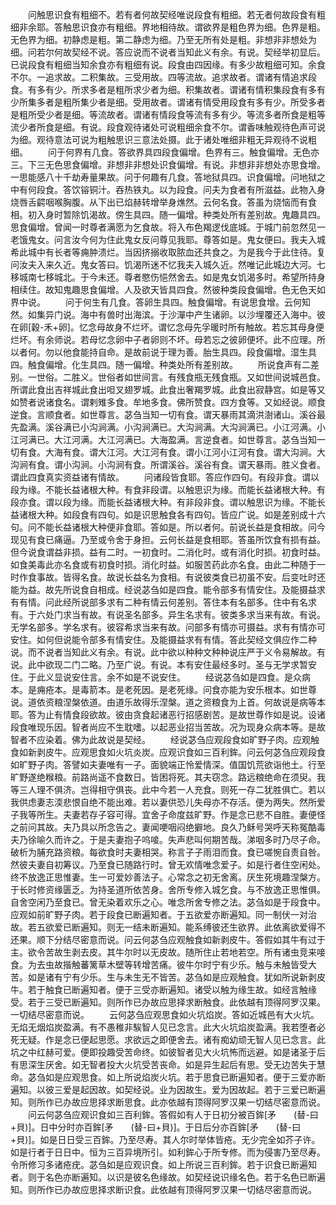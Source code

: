 <!-- { "loadSidebar": true } -->
　　问触思识食有粗细不。若有者何故契经唯说段食有粗细。若无者何故段食有粗细非余耶。答触思识食亦有粗细。界地相待故。谓欲界是粗色界为细。色界是粗。无色界为细。初静虑是粗。第二静虑为细。乃至无所有处是粗。非想非非想处为细。问若尔何故契经不说。答应说而不说者当知此义有余。有说。契经举初显后。已说段食有粗细当知余食亦有粗细有说。段食由四因缘。有多少故粗细可知。余食不尔。一追求故。二积集故。三受用故。四等流故。追求故者。谓诸有情追求段食。有多有少。所求多者是粗所求少者为细。积集故者。谓诸有情积集段食有多有少所集多者是粗所集少者是细。受用故者。谓诸有情受用段食有多有少。所受多者是粗所受少者是细。等流故者。谓诸有情段食等流有多有少。等流多者所食是粗等流少者所食是细。有说。段食观待诸处可说粗细余食不尔。谓香味触观待色声可说为细。观待意法可说为粗触思识三意法处摄。此于诸处唯细非粗无异观待不说粗细。
　　问于何界有几食。答欲界具四段食偏增。色界有三。触食偏增。无色亦三。下三无色思食偏增。非想非非想处识食偏增。有说。非想非非想处亦思食增。一思能感八十千劫寿量果故。问于何趣有几食。答地狱具四。识食偏增。问地狱之中有何段食。答饮镕铜汁。吞热铁丸。以为段食。问夫为食者有所滋益。此物入身烧唇舌齶咽喉胸腹。从下出已焰赫转增举身燋然。云何名食。答虽为烧恼而有食相。初入身时暂除饥渴故。傍生具四。随一偏增。种类处所有差别故。鬼趣具四。思食偏增。曾闻一时尊者满愿为乞食故。将入布色羯逻伐底城。于城门前忽然见一老饿鬼女。问言汝今何为住此鬼女反问尊见我耶。尊答如是。鬼女便曰。我夫入城希此城中有长者等痈肿溃烂。当因挤搦收取脓血还共食之。为是我今于此住待。复问汝夫入来久近。鬼女答曰。饥渴所迷不忆我夫入城久近。然唯记此城边大河。七移城南七移城北。于今未还。尊者愍伤悒然舍去。如是鬼女饥渴多时。希望所持身相续住。故知鬼趣思食偏增。人及欲天皆具四食。然彼种类段食偏增。色无色天如界中说。
　　问于何生有几食。答卵生具四。触食偏增。有说思食增。云何知然。如集异门说。海中有兽时出海滨。于沙潬中产生诸卵。以沙埋覆还入海中。彼在卵[穀-禾+卵]。忆念母故身不烂坏。谓忆念母先孚暖时所有触故。若忘其母身便烂坏。有余师说。若母忆念卵中子者卵则不坏。母若忘之彼卵便坏。此不应理。所以者何。勿以他食能持自命。是故前说于理为善。胎生具四。段食偏增。湿生具四。触食偏增。化生具四。随一偏增。种类处所有差别故。
　　所说食声有二差别。一世俗。二胜义。世俗者如世间言。有残食瓶无残食瓶。又如世间说城邑食。所谓此食出吉祥城此食出呾叉翅罗城。此食出奢羯罗城。此食出寂静宫。如是等又如赞者说诸食名。谓剌雉多食。牟地多食。佛所赞食。四方食等。又如经说。顺食逆食。言顺食者。如世尊言。苾刍当知一切有食。谓天暴雨其滴洪澍诸山。溪谷最先盈满。溪谷满已小沟涧满。小沟涧满已。大沟涧满。大沟涧满已。小江河满。小江河满已。大江河满。大江河满已。大海盈满。言逆食者。如世尊言。苾刍当知一切有食。大海有食。谓大江河。大江河有食。谓小江河小江河有食。谓大沟涧。大沟涧有食。谓小沟涧。小沟涧有食。所谓溪谷。溪谷有食。谓天暴雨。胜义食者。谓此四食真实资益诸有情故。
　　问诸段皆食耶。答应作四句。有段非食。谓以段为缘。不能长益诸根大种。有食非段谓。以触思识为缘。而能长益诸根大种。有段亦食。谓以段为缘。而能长益诸根大种。有非段非食。谓以触思识为缘。不能长益诸根大种。如段食有四句。如是识思触食各有四句。皆应广说。如是差别成十六句。问不能长益诸根大种便非食耶。答如是。所以者何。前说长益是食相故。问今现见有食已痛逼。乃至或令舍于身担。云何长益是食相耶。答虽所饮食有损有益。但今说食谓益非损。益有二时。一初食时。二消化时。或有消化时损。初食时益。如食美毒此亦名食或有初食时损。消化时益。如服苦药此亦名食。由此二种随于一时作食事故。皆得名食。故说长益名为食相。有说彼类食已初虽不安。后变吐时还能为益。故先所说食自相成。经说苾刍如是四食。能令部多有情安住。及能摄益求有有情。问此经所说部多求有二种有情云何差别。答住本有名部多。住中有名求有。于六处门求当有故。有说圣名部多。异生名求有。彼类多求当来有故。有说。无学名部多。学名求有。彼容希求当来有故。问部多有情亦可摄益。求有有情亦可安住。如何但说能令部多有情安住。及能摄益求有有情。答此契经文俱应作二种说。而不说者当知此义有余。有说。此中欲以种种文种种说庄严于义令易解故。有说。此中欲现二门二略。乃至广说。有说。本有安住最经多时。圣与无学求暂安住。于此义显说安住言。余不如是不说安住。
　　经说苾刍如是四食。是众病本。是痈疮本。是毒箭本。是老死因。是老死缘。问食亦能为安乐根本。如世尊说。道依资粮涅槃依道。由道乐故得乐涅槃。道之资粮食为上首。何故说是病等本耶。答为止有情食段欲故。彼由贪食起诸恶行招感剧苦。是故世尊作如是说。设诸段食唯现乐因。智者尚应不生耽嗜。以起恶业招当苦故。况为现身众病本等。是故智者不应染着。佛为此故说是契经。
　　经说苾刍应观段食如旷野子肉。应观触食如新剥皮牛。应观思食如火坑炎炭。应观识食如三百利鉾。问云何苾刍应观段食如旷野子肉。答譬如夫妻唯有一子。面貌端正怜爱情深。值国饥荒欲诣他土。行至旷野遂绝糇粮。前路尚遥不食数日。皆困将死。其夫窃念。路远粮绝命在须臾。我等三人理不俱济。岂得相守俱丧。此中今若一人充食。则死一存二犹胜俱亡。若以我供虑妻志渜悲恨自绝不能出难。若以妻供恐儿失母亦不存活。便为两失。然所爱子我等所生。夫妻若存子容可得。宜舍子命度兹旷野。作是念已悲不自胜。妻便怪之前问其故。夫乃具以所念告之。妻闻哽咽闷绝擗地。良久乃稣号哭呼天称冤酷毒夫乃徐喻久而许之。于是夫妻抱子呜唼。失声悲叫何期苦哉。涕咽多时乃尽子命。破析为脯充路资粮。每欲食时夫妻相哭。称言子子雨泪而食。食已嗟惋自责自咎。然彼夫妻自初筹议。乃至食已随路行时。曾无欢情唯念爱子。如是行者住空闲处。终不放逸正思惟妻。生一可爱妙善法子。心常念之初无舍离。厌生死境趣涅槃方。于长时修资缘匮乏。为持圣道所依苦身。舍所专修入城乞食。与不放逸正思惟俱。自舍空闲乃至食已。曾无染着欢乐之心。唯念所舍专修之法。苾刍如是于段食中。应观如前旷野子肉。若于段食已断遍知者。于五欲爱亦断遍知。同一制伏一对治故。若五欲爱已断遍知。则无一结未断遍知。能系缚彼还生欲界。此依离欲爱得不还果。顺下分结尽密意而说。问云何苾刍应观触食如新剥皮牛。答假如其牛有过于主。欲令苦故生剥去皮。其牛尔时以无皮故。随所住止若地若空。所有诸虫竞来唼食。为去虫故揩触蕃篱草木壁等转增苦痛。彼牛尔时宁有少乐。触与未触皆受大苦。如是诸有宁有少乐。生与未生无不皆苦。苾刍如是应观触食。犹如所说新剥皮牛。若于触食已断遍知者。便于三受亦断遍知。诸受以触为缘生故。如经言触缘受。若于三受已断遍知。则所作已办故应思择求断触食。此依越有顶得阿罗汉果。一切结尽密意而说。
　　云何苾刍应观思食如火坑焰炭。答如近城邑有大火坑。无焰无烟焰炭盈满。有不愚稚非騃智人见已念言。此大火坑焰炭盈满。我若堕者必死无疑。作是念已便起思愿。求欲远之即便舍去。诸有痴幼顽无智人见已念言。此坑之中红赫可爱。便即投趣受苦命终。如彼智者见大火坑怖而远避。如是诸圣于后有思深生厌舍。如无智者投大火坑受苦丧命。如是异生起后有思。受无边苦失于慧命。苾刍如是应观思食。如上所说焰炭火坑。若于思食已断遍知者。便于三爱亦断遍知。以彼三爱是起因故。如契经说。业为因故生。爱为因故起。若于三爱已断遍知。则所作已办故应思择求断思食。此亦依越有顶得阿罗汉果一切结尽密意而说。
　　问云何苾刍应观识食如三百利鉾。答假如有人于日初分被百鉾[矛　　(替-曰+貝)]。日中分时亦百鉾[矛　　(替-曰+貝)]。于日后分亦百鉾[矛　　(替-曰+貝)]。如是日日受三百鉾。乃至尽寿。其人尔时举体皆疮。无少完全如芥子许。如是行者于日日中。恒为三百异境所引。如利鉾心于所专修。而为侵害乃至尽寿。令所修习多诸疮疣。苾刍如是应观识食。如上所说三百利鉾。若于识食已断遍知者。则于名色亦断遍知。以识是彼名色缘故。如契经说识缘名色。若于名色已断遍知。则所作已办故应思择求断识食。此依越有顶得阿罗汉果一切结尽密意而说。

